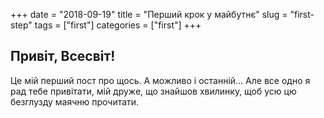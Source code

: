 +++ 
date = "2018-09-19"
title = "Перший крок у майбутнє"
slug = "first-step"
tags = ["first"]
categories = ["first"]
+++

## Привіт, Всесвіт!

Це мій перший пост про щось. А можливо і останній... Але все одно я рад тебе привітати, мій друже, що знайшов хвилинку, щоб усю цю безглузду маячню прочитати.
